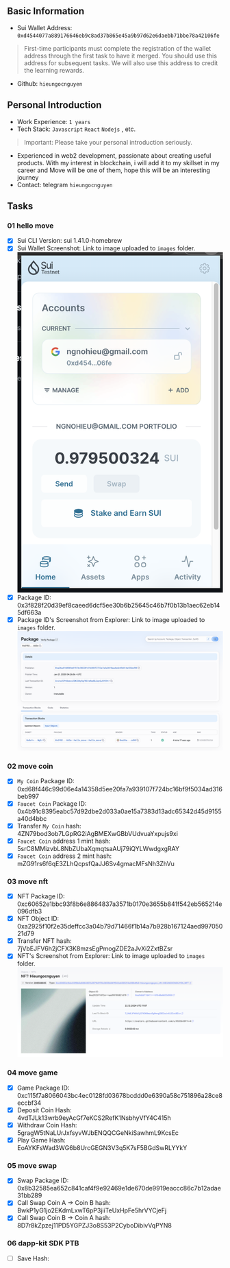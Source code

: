 ## Basic Information
- Sui Wallet Address: `0xd4544077a889176646eb9c8ad37b865e45a9b97d62e6daebb71bbe78a42106fe`
> First-time participants must complete the registration of the wallet address through the first task to have it merged. You should use this address for subsequent tasks. We will also use this address to credit the learning rewards.
- Github: `hieungocnguyen`

## Personal Introduction
- Work Experience: `1 years`
- Tech Stack: `Javascript` `React` `Nodejs` , etc.
> Important: Please take your personal introduction seriously.
- Experienced in web2 development, passionate about creating useful products. With my interest in blockchain, i will add it to my skillset in my career and Move will be one of them, hope this will be an interesting journey
- Contact: telegram `hieungocnguyen`

## Tasks

### 01 hello move
- [x] Sui CLI Version: sui 1.41.0-homebrew
- [x] Sui Wallet Screenshot: Link to image uploaded to `images` folder.
![wallet](images/task_1/wallet.png)
- [x] Package ID: 0x3f828f20d39ef8caeed6dcf5ee30b6b25645c46b7f0b13b1aec62eb145df663a
- [x] Package ID's Screenshot from Explorer: Link to image uploaded to `images` folder.
![explorer](images/task_1/explorer.png)

### 02 move coin
- [x] `My Coin` Package ID: 0xd68f446c99d06e4a14358d5ee20fa7a939107f724bc16bf9f5034ad316beb997
- [x] `Faucet Coin` Package ID: 0x4b91c8395eabc57d92dbe2d033a0ae15a7383d13adc65342d45d9155a40d4bbc
- [x] Transfer `My Coin` hash: 4ZN79bod3ob7LGpRG2iAgBMEXwGBbVUdvuaYxpujs9xi
- [x] `Faucet Coin` address 1 mint hash: 5srC8MMizvbL8NbZUbaXqmqtsaAUj79iQYLWwdgxgRAY
- [x] `Faucet Coin` address 2 mint hash: mZG91rs6f6qE3ZLhQcpsfQaJJ6Sv4gmacMFsNh3ZhVu

### 03 move nft
- [x] NFT Package ID: 0xc60652e1bbc93f8b6e8864837a3571b0170e3655b841f542eb565214e096dfb3
- [x] NFT Object ID: 0xa2925f10f2e35deffcc3a04b79d71466f1b14a7b928b167124aed99705021d79
- [x] Transfer NFT hash: 7jVbEJFV6h2jCFX3K8mzsEgPmogZDE2aJvXi2ZxtBZsr
- [x] NFT's Screenshot from Explorer: Link to image uploaded to `images` folder.
![NFT's Screenshot](images/task_3/image.png)

### 04 move game
- [x] Game Package ID: 0xc115f7a8066043bc4ec0128fd03678bcddd0e6390a58c751896a28ce8eccbf34
- [x] Deposit Coin Hash: 4vdTJLk13wrb9eyAcGf7eKCS2RefK1NsbhyVfY4C415h
- [x] Withdraw Coin Hash: 5gragW5tNaLUrJxfsyvWJbENQQCGeNkiSawhmL9KcsEc
- [x] Play Game Hash: EoAYKFsWad3WG6b8UrcGEGN3V3q5K7sF5BGdSwRLYYkY

### 05 move swap
- [x] Swap Package ID: 0x8b32585ea652c841caf4f9e92469e1de670de9919eaccc86c7b12adae31bb289
- [x] Call Swap Coin A -> Coin B hash: BwkP1yG1jo2EKdmLxwT6pP3jiiTeUxHpFe5hrVYCjeFj
- [x] Call Swap Coin B -> Coin A hash: 8D7r8kZpzej11PD5YGPZJ3o8S53P2CyboDibivVqPYN8

### 06 dapp-kit SDK PTB
- [ ] Save Hash:

